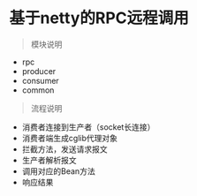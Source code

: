 # 基于netty的RPC远程调用

> 模块说明
* rpc
* producer
* consumer
* common

> 流程说明
* 消费者连接到生产者（socket长连接）
* 消费者端生成cglib代理对象
* 拦截方法，发送请求报文
* 生产者解析报文
* 调用对应的Bean方法
* 响应结果

